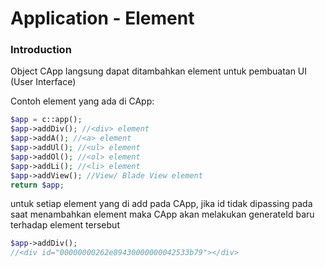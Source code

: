 # Application - Element
### Introduction

Object CApp langsung dapat ditambahkan element untuk pembuatan UI (User Interface)

Contoh element yang ada di CApp:

```php
$app = c::app();
$app->addDiv(); //<div> element
$app->addA(); //<a> element
$app->addUl(); //<ul> element
$app->addOl(); //<ol> element
$app->addLi(); //<li> element
$app->addView(); //View/ Blade View element
return $app;
```

untuk setiap element yang di add pada CApp, jika id tidak dipassing pada saat menambahkan element maka CApp akan melakukan generateId baru terhadap element tersebut

```php
$app->addDiv();
//<div id="00000000262e89430000000042533b79"></div>

```
